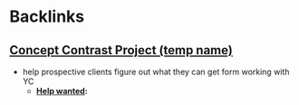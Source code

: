 
# Backlinks
## [Concept Contrast Project (temp name)](<Concept Contrast Project (temp name).md>)
- help prospective clients figure out what they can get form working with YC
    - **[Help wanted](<Help wanted.md>):**

